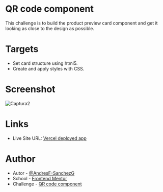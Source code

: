 # QR code component

This challenge is to build the product preview card component and get it looking as close to the design as possible.

# Targets

- Set card structure using html5.
- Create and apply styles with CSS.

# Screenshot

![Captura2](https://github.com/AndresF-SanchezG/reto2/assets/113924667/98d40898-d7e0-4e7b-a02c-32fcccb73d39)


# Links

- Live Site URL: [Vercel deployed app](https://reto2-lovat.vercel.app/)

# Author

- Autor - [@AndresF-SanchezG](https://github.com/AndresF-SanchezG)
- School - [Frontend Mentor](https://www.frontendmentor.io/profile/AndresF-SanchezG)
- Challenge - [QR code component](https://www.frontendmentor.io/solutions/html-css-6nXLfcGDZj)
